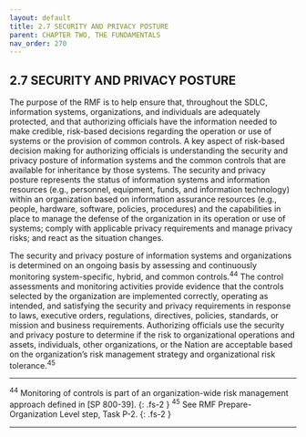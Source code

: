 ```yaml
---
layout: default
title: 2.7 SECURITY AND PRIVACY POSTURE  
parent: CHAPTER TWO, THE FUNDAMENTALS 
nav_order: 270
---
```

<style>
.center {
  display: block;
  margin-left: auto;
  margin-right: auto;
  width: 100%;
}
</style>

## 2.7 SECURITY AND PRIVACY POSTURE 

The purpose of the RMF is to help ensure that, throughout the SDLC, information systems, organizations, and individuals are adequately protected, and that authorizing officials have the information needed to make credible, risk-based decisions regarding the operation or use of systems or the provision of common controls. A key aspect of risk-based decision making for authorizing officials is understanding the security and privacy posture of information systems and the common controls that are available for inheritance by those systems. The security and privacy posture represents the status of information systems and information resources (e.g., personnel, equipment, funds, and information technology) within an organization based on information assurance resources (e.g., people, hardware, software, policies, procedures) and the capabilities in place to manage the defense of the organization in its operation or use of systems; comply with applicable privacy requirements and manage privacy risks; and react as the situation changes.

The security and privacy posture of information systems and organizations is determined on an ongoing basis by assessing and continuously monitoring system-specific, hybrid, and common controls.<sup>44</sup> The control assessments and monitoring activities provide evidence that the controls selected by the organization are implemented correctly, operating as intended, and satisfying the security and privacy requirements in response to laws, executive orders, regulations, directives, policies, standards, or mission and business requirements. Authorizing officials use the security and privacy posture to determine if the risk to organizational operations and assets, individuals, other organizations, or the Nation are acceptable based on the organization’s risk management strategy and organizational risk tolerance.<sup>45</sup>

***
<sup>44</sup> Monitoring of controls is part of an organization-wide risk management approach defined in [SP 800-39].
{: .fs-2 }
<sup>45</sup> See RMF Prepare-Organization Level step, Task P-2.
{: .fs-2 }
***

